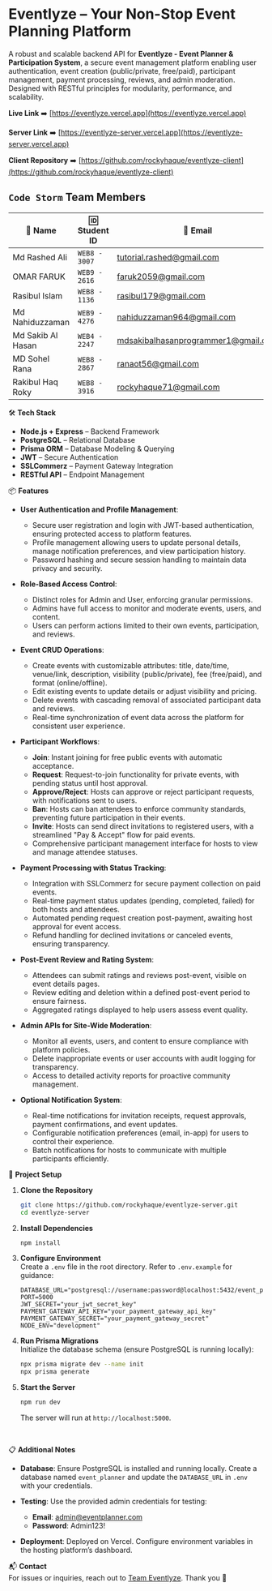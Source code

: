 # Eventlyze – Your Non-Stop Event Planning Platform

A robust and scalable backend API for **Eventlyze - Event Planner & Participation System**, a secure event management platform enabling user authentication, event creation (public/private, free/paid), participant management, payment processing, reviews, and admin moderation. Designed with RESTful principles for modularity, performance, and scalability.

**Live Link** ➡️ [https://eventlyze.vercel.app](https://eventlyze.vercel.app)

**Server Link** ➡️ [https://eventlyze-server.vercel.app](https://eventlyze-server.vercel.app)

**Client Repository** ➡️ [https://github.com/rockyhaque/eventlyze-client](https://github.com/rockyhaque/eventlyze-client)


## `Code Storm` Team  Members

| 💼 Name              | 🆔 Student ID   | 📧 Email                                     |
|----------------------|----------------|----------------------------------------------|
| Md Rashed Ali        | `WEB8 - 3007`  | [tutorial.rashed@gmail.com](mailto:tutorial.rashed@gmail.com) |
| OMAR FARUK           | `WEB9 - 2616`  | [faruk2059@gmail.com](mailto:faruk2059@gmail.com) |
| Rasibul Islam        | `WEB8 - 1136`  | [rasibul179@gmail.com](mailto:rasibul179@gmail.com) |
| Md Nahiduzzaman      | `WEB9 - 4276`  | [nahiduzzaman964@gmail.com](mailto:nahiduzzaman964@gmail.com) |
| Md Sakib Al Hasan    | `WEB4 - 2247`  | [mdsakibalhasanprogrammer1@gmail.com](mailto:mdsakibalhasanprogrammer1@gmail.com) |
| MD Sohel Rana        | `WEB8 - 2867`  | [ranaot56@gmail.com](mailto:ranaot56@gmail.com) |
| Rakibul Haq Roky     | `WEB8 - 3916`  | [rockyhaque71@gmail.com](mailto:rockyhaque71@gmail.com) |                     |

🛠 **Tech Stack**

- **Node.js + Express** – Backend Framework
- **PostgreSQL** – Relational Database
- **Prisma ORM** – Database Modeling & Querying
- **JWT** – Secure Authentication
- **SSLCommerz** – Payment Gateway Integration
- **RESTful API** – Endpoint Management

📦 **Features**

- **User Authentication and Profile Management**:

  - Secure user registration and login with JWT-based authentication, ensuring protected access to platform features.
  - Profile management allowing users to update personal details, manage notification preferences, and view participation history.
  - Password hashing and secure session handling to maintain data privacy and security.

- **Role-Based Access Control**:

  - Distinct roles for Admin and User, enforcing granular permissions.
  - Admins have full access to monitor and moderate events, users, and content.
  - Users can perform actions limited to their own events, participation, and reviews.

- **Event CRUD Operations**:

  - Create events with customizable attributes: title, date/time, venue/link, description, visibility (public/private), fee (free/paid), and format (online/offline).
  - Edit existing events to update details or adjust visibility and pricing.
  - Delete events with cascading removal of associated participant data and reviews.
  - Real-time synchronization of event data across the platform for consistent user experience.

- **Participant Workflows**:

  - **Join**: Instant joining for free public events with automatic acceptance.
  - **Request**: Request-to-join functionality for private events, with pending status until host approval.
  - **Approve/Reject**: Hosts can approve or reject participant requests, with notifications sent to users.
  - **Ban**: Hosts can ban attendees to enforce community standards, preventing future participation in their events.
  - **Invite**: Hosts can send direct invitations to registered users, with a streamlined "Pay & Accept" flow for paid events.
  - Comprehensive participant management interface for hosts to view and manage attendee statuses.

- **Payment Processing with Status Tracking**:

  - Integration with SSLCommerz for secure payment collection on paid events.
  - Real-time payment status updates (pending, completed, failed) for both hosts and attendees.
  - Automated pending request creation post-payment, awaiting host approval for event access.
  - Refund handling for declined invitations or canceled events, ensuring transparency.

- **Post-Event Review and Rating System**:

  - Attendees can submit ratings and reviews post-event, visible on event details pages.
  - Review editing and deletion within a defined post-event period to ensure fairness.
  - Aggregated ratings displayed to help users assess event quality.

- **Admin APIs for Site-Wide Moderation**:

  - Monitor all events, users, and content to ensure compliance with platform policies.
  - Delete inappropriate events or user accounts with audit logging for transparency.
  - Access to detailed activity reports for proactive community management.

- **Optional Notification System**:
  - Real-time notifications for invitation receipts, request approvals, payment confirmations, and event updates.
  - Configurable notification preferences (email, in-app) for users to control their experience.
  - Batch notifications for hosts to communicate with multiple participants efficiently.

📁 **Project Setup**

1. **Clone the Repository**

   ```bash
   git clone https://github.com/rockyhaque/eventlyze-server.git
   cd eventlyze-server
   ```

2. **Install Dependencies**

   ```bash
   npm install
   ```

3. **Configure Environment**  
   Create a `.env` file in the root directory. Refer to `.env.example` for guidance:

   ```
   DATABASE_URL="postgresql://username:password@localhost:5432/event_planner"
   PORT=5000
   JWT_SECRET="your_jwt_secret_key"
   PAYMENT_GATEWAY_API_KEY="your_payment_gateway_api_key"
   PAYMENT_GATEWAY_SECRET="your_payment_gateway_secret"
   NODE_ENV="development"
   ```

4. **Run Prisma Migrations**  
   Initialize the database schema (ensure PostgreSQL is running locally):

   ```bash
   npx prisma migrate dev --name init
   npx prisma generate
   ```

5. **Start the Server**
   ```bash
   npm run dev
   ```
   The server will run at `http://localhost:5000`.

  <br>

📋 **Additional Notes**

- **Database**: Ensure PostgreSQL is installed and running locally. Create a database named `event_planner` and update the `DATABASE_URL` in `.env` with your credentials.

- **Testing**: Use the provided admin credentials for testing:
  - **Email**: admin@eventplanner.com
  - **Password**: Admin123!
- **Deployment**: Deployed on Vercel. Configure environment variables in the hosting platform’s dashboard.

📬 **Contact**  
For issues or inquiries, reach out to [Team Eventlyze](mailto:rockyhaque71@gmail.com). Thank you 💜
